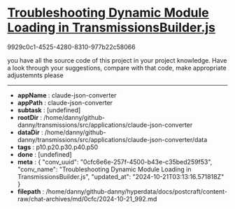 # [Troubleshooting Dynamic Module Loading in TransmissionsBuilder.js](https://claude.ai/chat/0cfc6e6e-257f-4500-b43e-c35bed259f53)

9929c0c1-4525-4280-8310-977b22c58066

you have all the source code of this project in your project knowledge. Have a look through your suggestions, compare with that code, make appropriate adjustemnts please

---

* **appName** : claude-json-converter
* **appPath** : claude-json-converter
* **subtask** : [undefined]
* **rootDir** : /home/danny/github-danny/transmissions/src/applications/claude-json-converter
* **dataDir** : /home/danny/github-danny/transmissions/src/applications/claude-json-converter/data
* **tags** : p10.p20.p30.p40.p50
* **done** : [undefined]
* **meta** : {
  "conv_uuid": "0cfc6e6e-257f-4500-b43e-c35bed259f53",
  "conv_name": "Troubleshooting Dynamic Module Loading in TransmissionsBuilder.js",
  "updated_at": "2024-10-21T03:13:16.571818Z"
}
* **filepath** : /home/danny/github-danny/hyperdata/docs/postcraft/content-raw/chat-archives/md/0cfc/2024-10-21_992.md